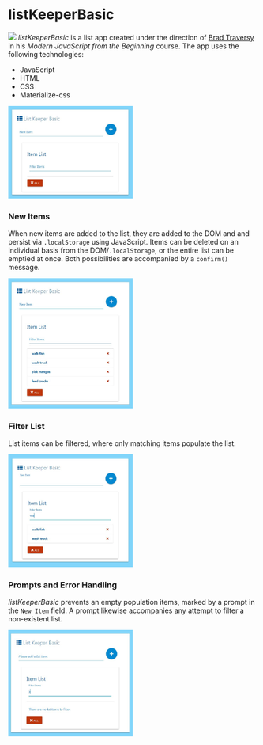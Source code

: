 # listKeeperBasic

<img src="img/list_icon.ico" width="20px"> *listKeeperBasic* is a list app created under the direction of [Brad Traversy](https://www.udemy.com/modern-javascript-from-the-beginning/) in his *Modern JavaScript from the Beginning* course. The app uses the following technologies:

  * JavaScript
  * HTML
  * CSS
  * Materialize-css

<img src="img/listKeeperBasic.JPG" width="50%">

### New Items

When new items are added to the list, they are added to the DOM and and persist via `.localStorage` using JavaScript. Items can be deleted on an individual basis from the DOM/`.localStorage`, or the entire list can be emptied at once. Both possibilities are accompanied by a `confirm()` message.

<img src="img/listKeeperBasic-localStorage.JPG" width="50%">

### Filter List

List items can be filtered, where only matching items populate the list.

<img src="img/listKeeperBasic-filterList.JPG" width="50%">

### Prompts and Error Handling

*listKeeperBasic* prevents an empty population items, marked by a prompt in the `New Item` field. A prompt likewise accompanies any attempt to filter a non-existent list.

<img src="img/listKeeperBasic-errorHandling.JPG" width="50%">
